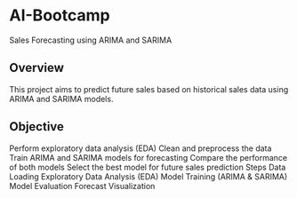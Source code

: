 # AI-Bootcamp
Sales Forecasting using ARIMA and SARIMA

## Overview
This project aims to predict future sales based on historical sales data using ARIMA and SARIMA models.

## Objective
Perform exploratory data analysis (EDA)
Clean and preprocess the data
Train ARIMA and SARIMA models for forecasting
Compare the performance of both models
Select the best model for future sales prediction
Steps
Data Loading
Exploratory Data Analysis (EDA)
Model Training (ARIMA & SARIMA)
Model Evaluation
Forecast Visualization
